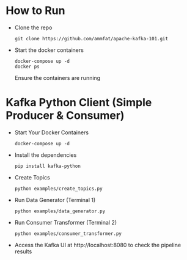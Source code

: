 # How to Run

- Clone the repo
    ```
    git clone https://github.com/ammfat/apache-kafka-101.git
    ```

- Start the docker containers
    ```
    docker-compose up -d
    docker ps
    ```

    Ensure the containers are running


# Kafka Python Client (Simple Producer & Consumer)

- Start Your Docker Containers
    ```
    docker-compose up -d
    ```
    
- Install the dependencies
    ```
    pip install kafka-python
    ```
    
- Create Topics
    ```
    python examples/create_topics.py
    ```
    
- Run Data Generator (Terminal 1)
    ```
    python examples/data_generator.py
    ```

- Run Consumer Transformer (Terminal 2)
    ```
    python examples/consumer_transformer.py
    ```
- Access the Kafka UI at http://localhost:8080 to check the pipeline results
